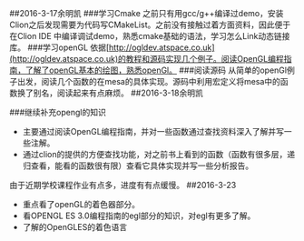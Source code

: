 ﻿##2016-3-17余明凯 
###学习Cmake
之前只有用gcc/g++编译过demo，安装Clion之后发现需要为代码写CMakeList。之前没有接触过着方面资料，因此便于在Clion IDE 中编译调试demo，熟悉cmake基础的语法，学习怎么Link动态链接库。
###学习openGL
依据[http://ogldev.atspace.co.uk](http://ogldev.atspace.co.uk)的教程和源码实现几个例子。阅读OpenGL编程指南，了解了openGL基本的绘图，熟悉openGl。
###阅读源码
从简单的openGl例子出发，阅读几个函数的在mesa的具体实现。源码中利用宏定义将mesa中的函数换了别名，阅读起来有点麻烦。
##2016-3-18余明凯 

###继续补充opengl的知识
- 主要通过阅读OpenGL编程指南，并对一些函数通过查找资料深入了解并写一些注解。
- 通过clion的提供的方便查找功能，对之前书上看到的函数（函数有很多层，递归查看，能看的函数很有限）查看它具体实现并写一些分析报告。

由于近期学校课程作业有点多，进度有有点缓慢。
##2016-3-23
- 重点看了openGL的着色器部分。
- 看OPENGL ES 3.0编程指南的egl部分的知识，对egl有更多了解。
- 了解的OpenGLES的着色语言